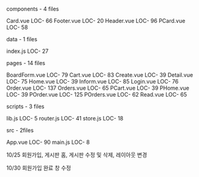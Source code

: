 components - 4 files

Card.vue LOC- 66 Footer.vue LOC- 20 Header.vue LOC- 96 PCard.vue LOC- 58

data - 1 files

index.js LOC- 27

pages - 14 files

BoardForm.vue LOC- 79 Cart.vue LOC- 83 Create.vue LOC- 39 Detail.vue LOC- 75 Home.vue LOC- 39 Inform.vue LOC- 85 Login.vue LOC- 76 Order.vue LOC- 137 Orders.vue LOC- 65 PCart.vue LOC- 39 PHome.vue LOC- 39 POrder.vue LOC- 125 POrders.vue LOC- 62 Read.vue LOC- 65

scripts - 3 files

lib.js LOC- 5 router.js LOC- 41 store.js LOC- 18

src - 2files

App.vue LOC- 90 main.js LOC- 8



10/25 회원가입, 게시판 홈, 게시판 수정 및 삭제, 레이아웃 변경

10/30 회원가입 완료 창 수정
